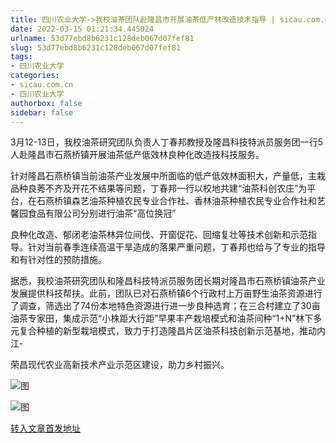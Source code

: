 ```yaml
---
title: 四川农业大学->我校油茶团队赴隆昌市开展油茶低产林改造技术指导 | sicau.com.cn
date: 2022-03-15 01:21:34.445024
urlname: 53d77ebd8b6231c128deb067d07fef81
slug: 53d77ebd8b6231c128deb067d07fef81
tags: 
- 四川农业大学
categories:
- sicau.com.cn
- 四川农业大学
authorbox: false
sidebar: false
---
```

3月12-13日，我校油茶研究团队负责人丁春邦教授及隆昌科技特派员服务团一行5人赴隆昌市石燕桥镇开展油茶低产低效林良种化改造技科技服务。  

针对隆昌石燕桥镇当前油茶产业发展中所面临的低产低效林面积大，产量低，主栽品种良莠不齐及开花不结果等问题，丁春邦一行以校地共建“油茶科创农庄”为平台，在石燕桥镇森艺油茶种植农民专业合作社、香林油茶种植农民专业合作社和艺馨园食品有限公司分别进行油茶“高位换冠”
<!--more-->
良种化改造、郁闭老油茶林异位间伐、开窗促花、回缩复壮等技术创新和示范指导。针对当前春季连续高温干旱造成的落果严重问题，丁春邦也给与了专业的指导和有针对性的预防措施。

据悉，我校油茶研究团队和隆昌科技特派员服务团长期对隆昌市石燕桥镇油茶产业发展提供科技帮扶。此前，团队已对石燕桥镇6个行政村上万亩野生油茶资源进行了调查，筛选出了74份本地特色资源进行进一步良种选育；在三合村建立了30亩油茶专家田，集成示范“小株距大行距”早果丰产栽培模式和油茶间种“1+N”林下多元复合种植的新型栽培模式，致力于打造隆昌片区油茶科技创新示范基地，推动内江-

荣昌现代农业高新技术产业示范区建设，助力乡村振兴。

![图](https://news.sicau.edu.cn/__local/E/09/67/060147A484AE52CD28F266DA0A0_F9F037C4_290D5.png)

![图](https://news.sicau.edu.cn/__local/E/22/AA/B8DC31E5D3C3485441E8281CBE7_C0AFC944_30304.png)

[转入文章首发地址](https://news.sicau.edu.cn/info/1078/66945.htm)
